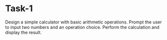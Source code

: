 # Task-1

Design a simple calculator with basic arithmetic operations.
Prompt the user to input two numbers and an operation choice.
Perform the calculation and display the result.
